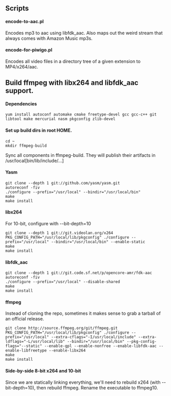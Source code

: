 ## Scripts

#### encode-to-aac.pl
Encodes mp3 to aac using libfdk_aac. Also maps out the weird stream that always comes with Amazon Music mp3s.

#### encode-for-piwigo.pl
Encodes all video files in a directory tree of a given extension to MP4/x264/aac.

## Build ffmpeg with libx264 and libfdk_aac support.

#### Dependencies
`yum install autoconf automake cmake freetype-devel gcc gcc-c++ git libtool make mercurial nasm pkgconfig zlib-devel`

#### Set up build dirs in root HOME.
```
cd ~
mkdir ffmpeg-build
```

Sync all components in ffmpeg-build. They will publish their artifacts in /usr/local[bin/lib/include/...]

#### Yasm
```
git clone --depth 1 git://github.com/yasm/yasm.git
autoreconf -fiv
./configure --prefix="/usr/local" --bindir="/usr/local/bin"
make
make install
```

#### libx264
For 10-bit, configure with --bit-depth=10
```
git clone --depth 1 git://git.videolan.org/x264
PKG_CONFIG_PATH="/usr/local/lib/pkgconfig" ./configure --prefix="/usr/local" --bindir="/usr/local/bin" --enable-static
make
make install
```

#### libfdk_aac
```
git clone --depth 1 git://git.code.sf.net/p/opencore-amr/fdk-aac
autoreconf -fiv
./configure --prefix="/usr/local" --disable-shared
make
make install
```

#### ffmpeg
Instead of cloning the repo, sometimes it makes sense to grab a tarball of an official release.
```
git clone http://source.ffmpeg.org/git/ffmpeg.git
PKG_CONFIG_PATH="/usr/local/lib/pkgconfig" ./configure --prefix="/usr/local" --extra-cflags="-I/usr/local/include" --extra-ldflags="-L/usr/local/lib" --bindir="/usr/local/bin" --pkg-config-flags="--static" --enable-gpl --enable-nonfree --enable-libfdk-aac --enable-libfreetype --enable-libx264
make
make install
```

#### Side-by-side 8-bit x264 and 10-bit
Since we are statically linking everything, we'll need to rebuild x264 (with --bit-depth=10), then rebuild ffmpeg. Rename the executable to ffmpeg10.
